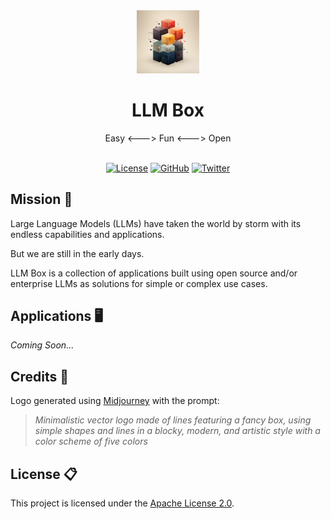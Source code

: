 <div align='center'>

<img src='logo/llmbox_1024.png' width='20%'>
<h1>LLM Box</h1>
Easy <---> Fun <---> Open

<br>
<br>

[![License](https://img.shields.io/badge/license-Apache%202.0-blue.svg?logo=apache)](https://github.com/victorycrest/llmbox/blob/master/LICENSE)
[![GitHub](https://img.shields.io/github/stars/victorycrest/llmbox?color=yellowgreen&logo=github)](https://img.shields.io/github/stars/victorycrest/llmbox?color=yellowgreen&logo=github)
[![Twitter](https://img.shields.io/twitter/follow/victorycrest)](https://twitter.com/victorycrest)

</div>

## Mission 🚀
Large Language Models (LLMs) have taken the world by storm with its endless capabilities and applications.

But we are still in the early days.

LLM Box is a collection of applications built using open source and/or enterprise LLMs as solutions for simple or complex use cases.

## Applications 🖥️

*Coming Soon...*

## Credits 🙏

Logo generated using [Midjourney](https://www.midjourney.com) with the prompt:

> *Minimalistic vector logo made of lines featuring a fancy box, using simple shapes and lines in a blocky, modern, and artistic style with a color scheme of five colors*

## License 📋
This project is licensed under the [Apache License 2.0](https://github.com/victorycrest/llmbox/blob/master/LICENSE).
